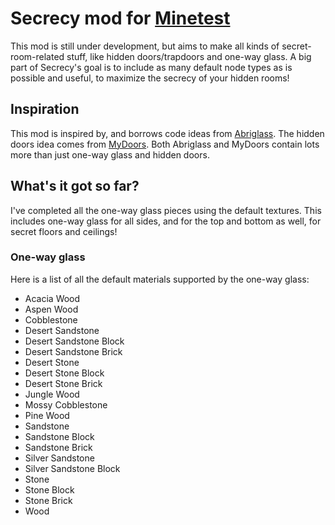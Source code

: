 # Secrecy mod for [Minetest](https://minetest.net)

This mod is still under development, but aims to make all kinds of secret-room-related stuff, like hidden doors/trapdoors and one-way glass. A big part of Secrecy's goal is to include as many default node types as is possible and useful, to maximize the secrecy of your hidden rooms!

## Inspiration

This mod is inspired by, and borrows code ideas from [Abriglass](https://content.minetest.net/packages/mt-mods/abriglass/). The hidden doors idea comes from [MyDoors](https://content.minetest.net/packages/Don/mydoors/). Both Abriglass and MyDoors contain lots more than just one-way glass and hidden doors.

## What's it got so far?

I've completed all the one-way glass pieces using the default textures. This includes one-way glass for all sides, and for the top and bottom as well, for secret floors and ceilings!

### One-way glass

Here is a list of all the default materials supported by the one-way glass:

- Acacia Wood
- Aspen Wood
- Cobblestone
- Desert Sandstone
- Desert Sandstone Block
- Desert Sandstone Brick
- Desert Stone
- Desert Stone Block
- Desert Stone Brick
- Jungle Wood
- Mossy Cobblestone
- Pine Wood
- Sandstone
- Sandstone Block
- Sandstone Brick
- Silver Sandstone
- Silver Sandstone Block
- Stone
- Stone Block
- Stone Brick
- Wood
